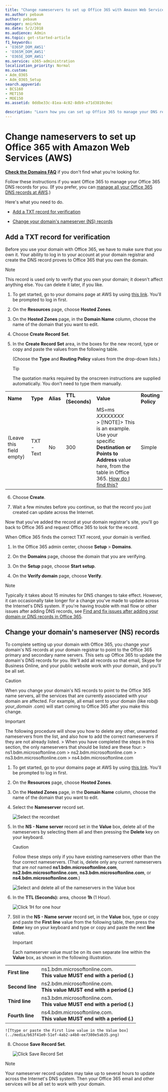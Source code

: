 ```yaml
---
title: "Change nameservers to set up Office 365 with Amazon Web Services (AWS)"
ms.author: pebaum
author: pebaum
manager: mnirkhe
ms.date: 5/2/2018
ms.audience: Admin
ms.topic: get-started-article
f1_keywords:
- 'O365P_DOM_AWS1'
- 'O365M_DOM_AWS1'
- 'O365E_DOM_AWS1'
ms.service: o365-administration
localization_priority: Normal
ms.custom:
- Adm_O365
- Adm_O365_Setup
search.appverid:
- BCS160
- MET150
- MOE150
ms.assetid: 0ddbe33c-81ea-4c02-8db9-e71d3810c0ec

description: "Learn how you can set up Office 365 to manage your DNS records at Amazon Web Services (AWS). "
---
```


# Change nameservers to set up Office 365 with Amazon Web Services (AWS)

 **[Check the Domains FAQ](../setup/domains-faq.md)** if you don't find what you're looking for. 
  
Follow these instructions if you want Office 365 to manage your Office 365 DNS records for you. (If you prefer, you can [manage all your Office 365 DNS records at AWS](create-dns-records-at-aws.md).)
  
Here's what you need to do.
  
- [Add a TXT record for verification](change-nameservers-at-aws.md#BKMK_verify)
    
- [Change your domain's nameserver (NS) records](change-nameservers-at-aws.md#BKMK_nameservers)
    
## Add a TXT record for verification
<a name="BKMK_verify"> </a>

Before you use your domain with Office 365, we have to make sure that you own it. Your ability to log in to your account at your domain registrar and create the DNS record proves to Office 365 that you own the domain.
  
> [!NOTE]
> This record is used only to verify that you own your domain; it doesn't affect anything else. You can delete it later, if you like. 
  
1. To get started, go to your domains page at AWS by using [this link](https://console.aws.amazon.com/route53/home). You'll be prompted to log in first.
    
2. On the **Resources** page, choose **Hosted Zones**.
    
3. On the **Hosted Zones** page, in the **Domain Name** column, choose the name of the domain that you want to edit. 
    
4. Choose **Create Record Set**.
    
5. In the **Create Record Set** area, in the boxes for the new record, type or copy and paste the values from the following table. 
    
    (Choose the **Type** and **Routing Policy** values from the drop-down lists.) 
    
    > [!TIP]
    > The quotation marks required by the onscreen instructions are supplied automatically. You don't need to type them manually. 
  
|||||||
|:-----|:-----|:-----|:-----|:-----|:-----|
|**Name** <br/> |**Type** <br/> |**Alias** <br/> |**TTL (Seconds)** <br/> |**Value** <br/> |**Routing Policy** <br/> |
|(Leave this field empty)  <br/> |TXT - Text  <br/> |No  <br/> |300  <br/> |MS=ms *XXXXXXXX*  <br/> > [!NOTE]> This is an example. Use your specific **Destination or Points to Address** value here, from the table in Office 365. [How do I find this?](../get-help-with-domains/information-for-dns-records.md)          |Simple  <br/> |
   
6. Choose **Create**.
    
7. Wait a few minutes before you continue, so that the record you just created can update across the Internet.
    
Now that you've added the record at your domain registrar's site, you'll go back to Office 365 and request Office 365 to look for the record.
  
When Office 365 finds the correct TXT record, your domain is verified.
  
1. In the Office 365 admin center, choose **Setup** \> **Domains**.
    
2. On the **Domains** page, choose the domain that you are verifying. 
    
3. On the **Setup** page, choose **Start setup**.
    
4. On the **Verify domain** page, choose **Verify**.
    
> [!NOTE]
> Typically it takes about 15 minutes for DNS changes to take effect. However, it can occasionally take longer for a change you've made to update across the Internet's DNS system. If you're having trouble with mail flow or other issues after adding DNS records, see [Find and fix issues after adding your domain or DNS records in Office 365](../get-help-with-domains/find-and-fix-issues.md). 
  
## Change your domain's nameserver (NS) records
<a name="BKMK_nameservers"> </a>

To complete setting up your domain with Office 365, you change your domain's NS records at your domain registrar to point to the Office 365 primary and secondary name servers. This sets up Office 365 to update the domain's DNS records for you. We'll add all records so that email, Skype for Business Online, and your public website work with your domain, and you'll be all set.
  
> [!CAUTION]
> When you change your domain's NS records to point to the Office 365 name servers, all the services that are currently associated with your domain are affected. For example, all email sent to your domain (like rob@ *your_domain*  .com) will start coming to Office 365 after you make this change. 
  
> [!IMPORTANT]
>  The following procedure will show you how to delete any other, unwanted nameservers from the list, and also how to add the correct nameservers if they are not already listed. >  When you have completed the steps in this section, the only nameservers that should be listed are these four: >  ns1.bdm.microsoftonline.com >  ns2.bdm.microsoftonline.com >  ns3.bdm.microsoftonline.com >  ns4.bdm.microsoftonline.com 
  
1. To get started, go to your domains page at AWS by using [this link](https://console.aws.amazon.com/route53/home). You'll be prompted to log in first.
    
2. On the **Resources** page, choose **Hosted Zones**.
    
3. On the **Hosted Zones** page, in the **Domain Name** column, choose the name of the domain that you want to edit. 
    
4. Select the **Nameserver** record set. 
    
    ![Select the recordset](../media/24e618e4-0a16-43a2-9886-f4f5dac79374.png)
  
5. In the **NS - Name server** record set in the **Value** box, delete all of the nameservers by selecting them all and then pressing the **Delete** key on your keyboard. 
    
    > [!CAUTION]
    > Follow these steps only if you have existing nameservers other than the four correct nameservers. (That is, delete only any current nameservers that are  *not*  named **ns1.bdm.microsoftonline.com**, **ns2.bdm.microsoftonline.com**, **ns3.bdm.microsoftonline.com**, or **ns4.bdm.microsoftonline.com**.) 
  
    ![Select and delete all of the nameservers in the Value box](../media/ecf1e897-fa7d-4abc-b00b-bf55b8ed2139.png)
  
6. In the **TTL (Seconds):** area, choose **1h** (1 Hour). 
    
    ![Click 1H for one hour](../media/c70070e1-4bde-41a7-b271-9d22c475edf6.png)
  
7. Still in the **NS - Name server** record set, in the **Value** box, type or copy and paste the **First line** value from the following table, then press the **Enter** key on your keyboard and type or copy and paste the next **line** value. 
    
    > [!IMPORTANT]
    > Each nameserver value  *must*  be on its own separate line within the **Value** box, as shown in the following illustration. 
  
|||
|:-----|:-----|
|**First line** <br/> |ns1.bdm.microsoftonline.com.  <br/> **This value MUST end with a period (.)** <br/> |
|**Second line** <br/> |ns2.bdm.microsoftonline.com.  <br/> **This value MUST end with a period (.)** <br/> |
|**Third line** <br/> |ns3.bdm.microsoftonline.com.  <br/> **This value MUST end with a period (.)** <br/> |
|**Fourth line** <br/> |ns4.bdm.microsoftonline.com.  <br/> **This value MUST end with a period (.)** <br/> |
   
    ![Ttype or paste the First line value in the Value box](../media/b63f41e0-51ef-4ab2-a4b8-ee7380e5ab35.png)
  
8. Choose **Save Record Set**.
    
    ![Click Save Record Set](../media/ab3c0558-bb7c-41e4-871e-ea82f1553476.png)
  
> [!NOTE]
> Your nameserver record updates may take up to several hours to update across the Internet's DNS system. Then your Office 365 email and other services will be all set to work with your domain. 
